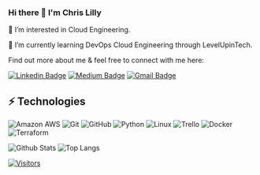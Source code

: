 <!-- LUIT GitHub Profile Template -->

<!-- Keep "Hi there" or replace it with a greeting of your own! -->

### Hi there 👋 I'm Chris Lilly 
 👀 I’m interested in Cloud Engineering. 
 
 🌱 I’m currently learning DevOps Cloud Engineering through LevelUpinTech. 

<!-- Introduce yourself and give a brief introduction about yourself here.  Also include what tech you're interested in and what you are currently learning -->

Find out more about me & feel free to connect with me here:

<!-- Replace the fields below with the information requested. Remember to remove the encapsulating <> characters. For spaces in names, use %20 (e.g. Broadus%20Palmer) -->

[![Linkedin Badge](https://img.shields.io/badge/-Chris%20Lilly-blue?style=flat-square&logo=Linkedin&logoColor=white&link=https://www.linkedin.com/in/christopher-lilly-c26804110/)](https://www.linkedin.com/in/christopher-lilly-c26804110/)
[![Medium Badge](https://img.shields.io/badge/Chris%20Lilly-12100E?style=flat-square&logo=medium&logoColor=white&link=https://medium.com/@chlilly)](https://medium.com/@chlilly)
[![Gmail Badge](https://img.shields.io/badge/-clilly70@gmail.com-c14438?style=flat-square&logo=Gmail&logoColor=white&link=mailto:clilly70@gmail.com)](mailto:clilly70@gmail.com)

## ⚡ Technologies

<!-- Check out the Badges folder for more badges -->

![Amazon AWS](https://img.shields.io/badge/Amazon%20AWS-232F3E?style=flat-square&logo=amazon-aws)
![Git](https://img.shields.io/badge/-Git-black?style=flat-square&logo=git)
![GitHub](https://img.shields.io/badge/-GitHub-181717?style=flat-square&logo=github)
![Python](https://img.shields.io/badge/-Python-black?style=flat-square&logo=Python)
![Linux](https://img.shields.io/badge/Linux-FCC624?style=flat-square&logo=linux&logoColor=black)
![Trello](https://img.shields.io/badge/Trello-%23026AA7.svg?style=flat-square&logo=Trello&logoColor=white)
![Docker](https://img.shields.io/badge/docker-%230db7ed.svg?style=for-the-badge&logo=docker&logoColor=white)
![Terraform](https://img.shields.io/badge/terraform-%235835CC.svg?style=for-the-badge&logo=terraform&logoColor=white)

<!-- Replace the fields below with the information requested. Remember to remove the encapsulating <> characters. -->

![Github Stats](https://github-readme-stats.vercel.app/api?username=chlilly&count_private=true&show_icons=true&include_all_commits=true)
![Top Langs](https://github-readme-stats.vercel.app/api/top-langs/?username=chlilly&hide=TeX&layout=compact)


[![Visitors](https://api.visitorbadge.io/api/visitors?path=chlilly%2Fchlilly&label=VISITORS&countColor=%23263759)](https://visitorbadge.io/status?path=chlilly%2Fchlilly)
